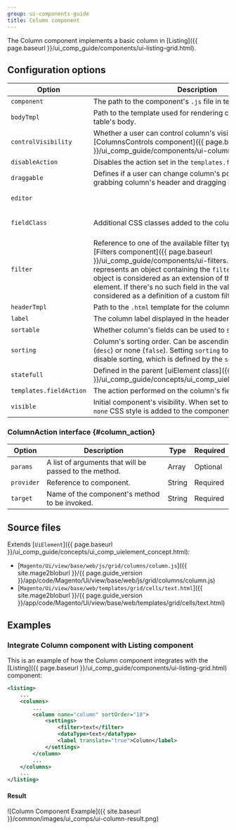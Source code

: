 ```yaml
---
group: ui-components-guide
title: Column component
---
```


The Column component implements a basic column in [Listing]({{ page.baseurl }}/ui_comp_guide/components/ui-listing-grid.html).

## Configuration options

| Option | Description | Type | Default |
| --- | --- | --- | --- |
| `component` | The path to the component's `.js` file in terms of RequireJS. | String | `Magento_Ui/js/grid/columns/column` |
| `bodyTmpl` | Path to the template used for rendering column's fields in the table's body. | String | `ui/grid/cells/text` |
| `controlVisibility` | Whether a user can control column's visibility handled by the [ColumnsControls component]({{ page.baseurl }}/ui_comp_guide/components/ui-columnscontrols.html). | Boolean | `true` |
| `disableAction` | Disables the action set in the `templates.fieldAction` property. | Boolean | `false` |
| `draggable` | Defines if a user can change column's position in the table by grabbing column's header and dragging it across the table. | Boolean | `true` |
| `editor` |  | String \| Object |  |
| `fieldClass` | Additional CSS classes added to the column's field elements. | {[name: String]: Boolean} | `''` |
| `filter` | Reference to one of the available filter types defined in the [Filters component]({{ page.baseurl }}/ui_comp_guide/components/ui-filters.html). If the value represents an object containing the `filterType` field, this object is considered as an extension of the referenced filter element. If there's no such field in the value object, it is considered as a definition of a custom filter element. | String \| Object | `-` |
| `headerTmpl` | Path to the `.html` template for the column's header. | String | `ui/grid/columns/text` |
| `label` | The column label displayed in the header. | String | `''` |
| `sortable` | Whether column's fields can be used to sort records in a table. | Boolean | `true` |
| `sorting` | Column's sorting order. Can be ascending (`asc`), descending (`desc`) or none (`false`). Setting `sorting` to `false` does not disable sorting, which is defined by the `sortable` option. | String \| Boolean | `false` |
| `statefull` | Defined in the parent [uiElement class]({{ page.baseurl }}/ui_comp_guide/concepts/ui_comp_uielement_concept.html). | Object | `{visible: true, sorting: true}` |
| `templates.fieldAction` | The action performed on the column's field click. | [ColumnAction](#column_action) | `-` |
| `visible` | Initial component's visibility. When set to `false`, the `display: none` CSS style is added to the component's DOM block. | Boolean | `true` |

### ColumnAction interface {#column_action}

| Option | Description | Type | Required |
| --- | --- | --- | --- |
| `params` | A list of arguments that will be passed to the method. | Array | Optional |
| `provider` | Reference to component. | String | Required |
| `target` | Name of the component's method to be invoked. | String | Required |

## Source files

Extends [`UiElement`]({{ page.baseurl }}/ui_comp_guide/concepts/ui_comp_uielement_concept.html):

-  [`Magento/Ui/view/base/web/js/grid/columns/column.js`]({{ site.mage2bloburl }}/{{ page.guide_version }}/app/code/Magento/Ui/view/base/web/js/grid/columns/column.js)
-  [`Magento/Ui/view/base/web/templates/grid/cells/text.html`]({{ site.mage2bloburl }}/{{ page.guide_version }}/app/code/Magento/Ui/view/base/web/templates/grid/cells/text.html)

## Examples

### Integrate Column component with Listing component

This is an example of how the Column component integrates with the [Listing]({{ page.baseurl }}/ui_comp_guide/components/ui-listing-grid.html) component:

```xml
<listing>
    ...
    <columns>
        ...
        <column name="column" sortOrder="10">
            <settings>
                <filter>text</filter>
                <dataType>text</dataType>
                <label translate="true">Column</label>
            </settings>
        </column>
        ...
    </columns>
    ...
</listing>
```

#### Result

![Column Component Example]({{ site.baseurl }}/common/images/ui_comps/ui-column-result.png)
